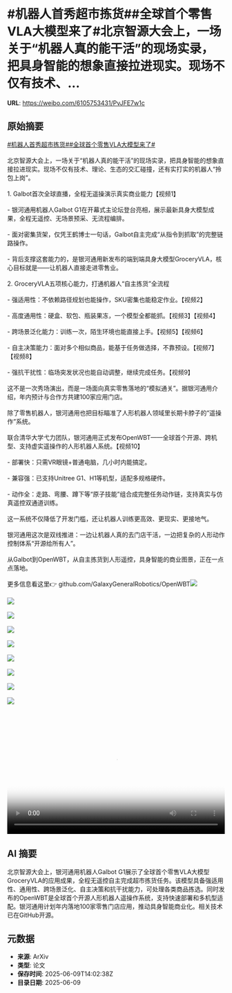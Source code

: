 # #机器人首秀超市拣货##全球首个零售VLA大模型来了#北京智源大会上，一场关于“机器人真的能干活”的现场实录，把具身智能的想象直接拉进现实。现场不仅有技术、...

**URL**: https://weibo.com/6105753431/PvJFE7w1c

## 原始摘要

<a href="https://m.weibo.cn/search?containerid=231522type%3D1%26t%3D10%26q%3D%23%E6%9C%BA%E5%99%A8%E4%BA%BA%E9%A6%96%E7%A7%80%E8%B6%85%E5%B8%82%E6%8B%A3%E8%B4%A7%23&amp;extparam=%23%E6%9C%BA%E5%99%A8%E4%BA%BA%E9%A6%96%E7%A7%80%E8%B6%85%E5%B8%82%E6%8B%A3%E8%B4%A7%23" data-hide=""><span class="surl-text">#机器人首秀超市拣货#</span></a><a href="https://m.weibo.cn/search?containerid=231522type%3D1%26t%3D10%26q%3D%23%E5%85%A8%E7%90%83%E9%A6%96%E4%B8%AA%E9%9B%B6%E5%94%AEVLA%E5%A4%A7%E6%A8%A1%E5%9E%8B%E6%9D%A5%E4%BA%86%23&amp;extparam=%23%E5%85%A8%E7%90%83%E9%A6%96%E4%B8%AA%E9%9B%B6%E5%94%AEVLA%E5%A4%A7%E6%A8%A1%E5%9E%8B%E6%9D%A5%E4%BA%86%23" data-hide=""><span class="surl-text">#全球首个零售VLA大模型来了#</span></a><br><br>北京智源大会上，一场关于“机器人真的能干活”的现场实录，把具身智能的想象直接拉进现实。现场不仅有技术、理论、生态的交汇碰撞，还有实打实的机器人“拎包上岗”。<br><br>1. Galbot首次全球直播，全程无遥操演示真实商业能力【视频1】<br><br>- 银河通用机器人Galbot G1在开幕式主论坛登台亮相，展示最新具身大模型成果，全程无遥控、无场景预采、无流程编排。<br>    <br>- 面对密集货架，仅凭王鹤博士一句话，Galbot自主完成“从指令到抓取”的完整链路操作。<br>    <br>- 背后支撑这套能力的，是银河通用新发布的端到端具身大模型GroceryVLA，核心目标就是——让机器人直接走进零售业。<br>    <br>2. GroceryVLA五项核心能力，打通机器人“自主拣货”全流程<br><br>- 强适用性：不依赖路径规划也能操作，SKU密集也能稳定作业。【视频2】<br>    <br>- 高度通用性：硬盒、软包、瓶装果冻，一个模型全都能抓。【视频3】【视频4】<br>    <br>- 跨场景泛化能力：训练一次，陌生环境也能直接上手。【视频5】【视频6】<br>    <br>- 自主决策能力：面对多个相似商品，能基于任务做选择，不靠预设。【视频7】【视频8】<br>    <br>- 强抗干扰性：临场突发状况也能自动调整，继续完成任务。【视频9】<br>    <br>这不是一次秀场演出，而是一场面向真实零售落地的“模拟通关”。据银河通用介绍，年内预计与合作方共建100家应用门店。<br><br>除了零售机器人，银河通用也把目标瞄准了人形机器人领域里长期卡脖子的“遥操作”系统。<br><br>联合清华大学弋力团队，银河通用正式发布OpenWBT——全球首个开源、跨机型、支持虚实遥操作的人形机器人系统。【视频10】<br><br>- 部署快：只需VR眼镜+普通电脑，几小时内能搞定。<br>    <br>- 兼容强：已支持Unitree G1、H1等机型，适配多规格硬件。<br>    <br>- 动作全：走路、弯腰、蹲下等“原子技能”组合成完整任务动作链，支持真实与仿真遥控双通道训练。<br>    <br>这一系统不仅降低了开发门槛，还让机器人训练更高效、更现实、更接地气。<br><br>银河通用这次是双线推进：一边让机器人真的去门店干活，一边把复杂的人形动作控制体系“开源给所有人”。<br><br>从Galbot到OpenWBT，从自主拣货到人形遥控，具身智能的商业图景，正在一点点落地。<br><br>更多信息看这里👉 github.com/GalaxyGeneralRobotics/OpenWBT<img style="" src="https://tvax2.sinaimg.cn/large/006Fd7o3ly1i292tdfpbbj31hc0u0tbl.jpg" referrerpolicy="no-referrer"><br><br><img style="" src="https://tvax3.sinaimg.cn/large/006Fd7o3ly1i292tb0uzij30f00qomya.jpg" referrerpolicy="no-referrer"><br><br><img style="" src="https://tvax3.sinaimg.cn/large/006Fd7o3ly1i292ta72mwj30k00k0gmh.jpg" referrerpolicy="no-referrer"><br><br><img style="" src="https://tvax4.sinaimg.cn/large/006Fd7o3ly1i292ta7d97j30k00k0wfb.jpg" referrerpolicy="no-referrer"><br><br><img style="" src="https://tvax4.sinaimg.cn/large/006Fd7o3ly1i292tac851j30f00qojsu.jpg" referrerpolicy="no-referrer"><br><br><img style="" src="https://tvax4.sinaimg.cn/large/006Fd7o3ly1i292tb6dt6j30qo0qoacf.jpg" referrerpolicy="no-referrer"><br><br><img style="" src="https://tvax4.sinaimg.cn/large/006Fd7o3ly1i292tcu34fj30hs0dc0u1.jpg" referrerpolicy="no-referrer"><br><br><img style="" src="https://tvax4.sinaimg.cn/large/006Fd7o3ly1i292tc8jjzj30hs0a8dga.jpg" referrerpolicy="no-referrer"><br><br><img style="" src="https://tvax4.sinaimg.cn/large/006Fd7o3ly1i292tazb08j30f00qomyp.jpg" referrerpolicy="no-referrer"><br><br><br clear="both"><div style="clear: both"></div><video controls="controls" poster="https://tvax3.sinaimg.cn/orj480/006Fd7o3ly1i292tdjumvj31hc0u0gon.jpg" style="width: 100%"><source src="https://f.video.weibocdn.com/o0/dest2WqAlx08oUdDWc4E01041200Uene0E010.mp4?label=mp4_720p&amp;template=1280x720.25.0&amp;ori=0&amp;ps=1CwnkDw1GXwCQx&amp;Expires=1749481268&amp;ssig=AtykWyra00&amp;KID=unistore,video"><source src="https://f.video.weibocdn.com/o0/r2tI8OOclx08oUdD5kwo01041200u0Bq0E010.mp4?label=mp4_hd&amp;template=852x480.25.0&amp;ori=0&amp;ps=1CwnkDw1GXwCQx&amp;Expires=1749481268&amp;ssig=ZRNoqgPUYh&amp;KID=unistore,video"><source src="https://f.video.weibocdn.com/o0/tJrvvMcilx08oUdD7jsA01041200j2Z30E010.mp4?label=mp4_ld&amp;template=640x360.25.0&amp;ori=0&amp;ps=1CwnkDw1GXwCQx&amp;Expires=1749481268&amp;ssig=C7wdjYDQkv&amp;KID=unistore,video"><p>视频无法显示，请前往<a href="https://video.weibo.com/show?fid=1034%3A5175632921821261" target="_blank" rel="noopener noreferrer">微博视频</a>观看。</p></video>

## AI 摘要

北京智源大会上，银河通用机器人Galbot G1展示了全球首个零售VLA大模型GroceryVLA的应用成果，全程无遥控自主完成超市拣货任务。该模型具备强适用性、通用性、跨场景泛化、自主决策和抗干扰能力，可处理各类商品拣选。同时发布的OpenWBT是全球首个开源人形机器人遥操作系统，支持快速部署和多机型适配。银河通用计划年内落地100家零售门店应用，推动具身智能商业化。相关技术已在GitHub开源。

## 元数据

- **来源**: ArXiv
- **类型**: 论文
- **保存时间**: 2025-06-09T14:02:38Z
- **目录日期**: 2025-06-09
